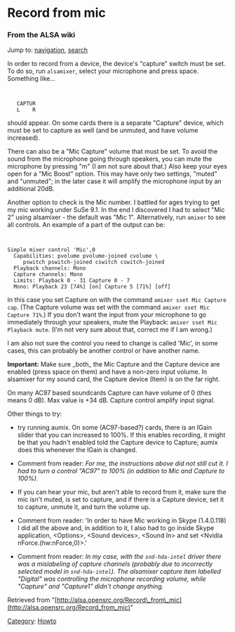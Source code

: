 Record from mic
===============

### From the ALSA wiki

Jump to: [navigation](#mw-head), [search](#p-search)

In order to record from a device, the device's "capture" switch must be
set. To do so, run `alsamixer`, select your microphone and press space.
Something like...

` `

       CAPTUR
       L    R

should appear. On some cards there is a separate "Capture" device, which
must be set to capture as well (and be unmuted, and have volume
increased).

There can also be a "Mic Capture" volume that must be set. To avoid the
sound from the microphone going through speakers, you can mute the
microphone by pressing "m" (I am not sure about that.) Also keep your
eyes open for a "Mic Boost" option. This may have only two settings,
"muted" and "unmuted"; in the later case it will amplify the microphone
input by an additional 20dB.

Another option to check is the Mic number. I battled for ages trying to
get my mic working under SuSe 9.1. In the end I discovered I had to
select "Mic 2" using alsamixer - the default was "Mic 1". Alternatively,
run `amixer` to see all controls. An example of a part of the output can
be:

` `

    Simple mixer control 'Mic',0
      Capabilities: pvolume pvolume-joined cvolume \
         pswitch pswitch-joined cswitch cswitch-joined
      Playback channels: Mono
      Capture channels: Mono
      Limits: Playback 0 - 31 Capture 0 - 7
      Mono: Playback 23 [74%] [on] Capture 5 [71%] [off] 

In this case you set Capture on with the command
`amixer sset Mic Capture cap`. (The Capture volume was set with the
command `amixer sset Mic Capture 71%`.) If you don't want the input from
your microphone to go immediately through your speakers, mute the
Playback: `amixer sset Mic Playback mute`. (I'm not very sure about
that, correct me if I am wrong.)

I am also not sure the control you need to change is called 'Mic', in
some cases, this can probably be another control or have another name.

**Important:** Make sure \_both\_ the Mic Capture and the Capture device
are enabled (press space on them) and have a non-zero input volume. In
alsamixer for my sound card, the Capture device (Item) is on the far
right.

On many AC97 based soundcards Capture can have volume of 0 (thes means 0
dB). Max value is +34 dB. Capture control amplify input signal.

Other things to try:

-   try running aumix. On some (AC97-based?) cards, there is an IGain
    slider that you can increased to 100%. If this enables recording, it
    might be that you hadn't enabled told the Capture device to Capture;
    aumix does this whenever the IGain is changed.

-   Comment from reader: *For me, the instructions above did not still
    cut it. I had to turn a control "AC97" to 100% (in addition to Mic
    and Capture to 100%).*

-   If you can hear your mic, but aren't able to record from it, make
    sure the mic isn't muted, is set to capture, and if there is a
    Capture device, set it to capture, unmute it, and turn the volume
    up.

-   Comment from reader: 'In order to have Mic working in Skype
    (1.4.0.118) I did all the above and, in addition to it, I also had
    to go inside Skype application, \<Options\>, \<Sound devices\>,
    \<Sound In\> and set \<Nvidia nForce.(hw:nForce,0)\>.'

-   Comment from reader: *In my case, with the `snd-hda-intel` driver
    there was a mislabeling of capture channels (probably due to
    incorrectly selected model in `snd-hda-intel`). The alsamixer
    capture item labelled "Digital" was controlling the microphone
    recording volume, while "Capture" and "Capture1" didn't change
    anything.*

Retrieved from
"[http://alsa.opensrc.org/Record\_from\_mic](http://alsa.opensrc.org/Record_from_mic)"

[Category](/Special:Categories "Special:Categories"):
[Howto](/Category:Howto "Category:Howto")

